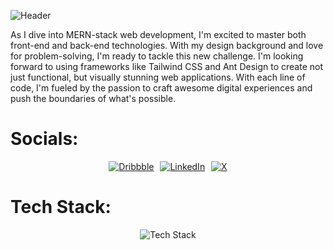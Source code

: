 ![Header](https://i.ibb.co/k23J5Ft/banner.png)

As I dive into MERN-stack web development, I'm excited to master both front-end and back-end technologies. With my design background and love for problem-solving, I'm ready to tackle this new challenge. I'm looking forward to using frameworks like Tailwind CSS and Ant Design to create not just functional, but visually stunning web applications. With each line of code, I'm fueled by the passion to craft awesome digital experiences and push the boundaries of what's possible.


# Socials:

<div align="center">
    <a href="https://dribbble.com/alexuniverse" style="padding-right: 6px;"><img src="https://i.ibb.co/7W6fQhg/Dribbble.png" alt="Dribbble"></a>
    <a href="https://www.linkedin.com/in/alex-sarker" style="padding-right: 6px;"><img src="https://i.ibb.co/yX3KjBk/LinkedIn.png" alt="LinkedIn"></a>
    <a href="https://x.com/https://www.linkedin.com/in/alex-sarker-9129951b3/"><img src="https://i.ibb.co/fq0Zcrt/Twitter.png" alt="X"></a>
</div>


# Tech Stack:

<div align="center">
    <img src="https://i.ibb.co/mBSzyQC/Frame-23.png" alt="Tech Stack">
</div>






